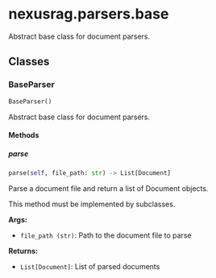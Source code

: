 # nexusrag.parsers.base

Abstract base class for document parsers.

## Classes

### BaseParser

```python
BaseParser()
```

Abstract base class for document parsers.

#### Methods

##### parse

```python
parse(self, file_path: str) -> List[Document]
```

Parse a document file and return a list of Document objects.

This method must be implemented by subclasses.

**Args:**
- `file_path (str)`: Path to the document file to parse

**Returns:**
- `List[Document]`: List of parsed documents
